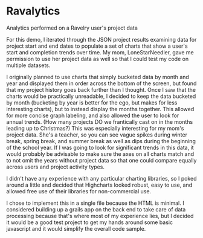 Ravalytics
==========

Analytics performed on a Ravelry user's project data

For this demo, I iterated through the JSON project results examining data for project start and end dates to populate a set of charts that show a user's start and completion trends over time. My mom, LoneStarNeedler, gave me permission to use her project data as well so that I could test my code on multiple datasets.

I originally planned to use charts that simply bucketed data by month and year and displayed them in order across the bottom of the screen, but found that my project history goes back further than I thought.  Once I saw that the charts would be practically unreadable, I decided to keep the data bucketed by month (bucketing by year is better for the ego, but makes for less interesting charts), but to instead display the months together. This allowed for more concise graph labeling, and also allowed the user to look for annual trends.  (How many projects DO we frantically cast on in the months leading up to Christmas?)  This was especially interesting for my mom's project data.  She's a teacher, so you can see vague spikes during winter break, spring break, and summer break as well as dips during the beginning of the school year.  If I was going to look for significant trends in this data, it would probably be advisable to make sure the axes on all charts match and to not omit the years without project data so that one could compare equally across users and project activity types.

I didn't have any experience with any particular charting libraries, so I poked around a little and decided that Highcharts looked robust, easy to use, and allowed free use of their libraries for non-commercial use.

I chose to implement this in a single file because the HTML is minimal.  I considered building up a grails app on the back end to take care of data processing because that's where most of my experience lies, but I decided it would be a good test project to get my hands around some basic javascript and it would simplify the overall code sample.